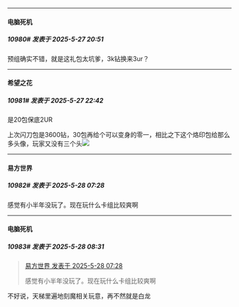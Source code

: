 ﻿
*****

####  电脑死机  
##### 10980#       发表于 2025-5-27 20:51

预组确实不错，就是这礼包太坑爹，3k钻换来3ur？


*****

####  希望之花  
##### 10981#       发表于 2025-5-27 22:42

是20包保底2UR

上次闪刀包是3600钻，30包再给个可以变身的零一，相比之下这个烙印包给那么多头像，玩家又没有三个头<img src="https://static.stage1st.com/image/smiley/face2017/067.png" referrerpolicy="no-referrer">


*****

####  易方世界  
##### 10982#       发表于 2025-5-28 07:28

感觉有小半年没玩了。现在玩什么卡组比较爽啊


*****

####  电脑死机  
##### 10983#       发表于 2025-5-28 08:31

<blockquote><a href="httphttps://stage1st.com/2b/forum.php?mod=redirect&amp;goto=findpost&amp;pid=67857267&amp;ptid=2029623" target="_blank">易方世界 发表于 2025-5-28 07:28</a>

感觉有小半年没玩了。现在玩什么卡组比较爽啊</blockquote>
不好说，天梯里遍地刻魔相关玩意，再不然就是白龙

